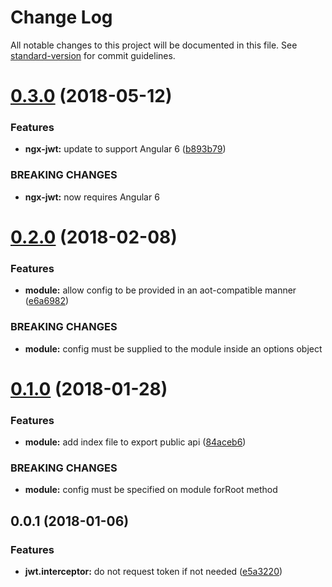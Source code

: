 # Change Log

All notable changes to this project will be documented in this file. See [standard-version](https://github.com/conventional-changelog/standard-version) for commit guidelines.

<a name="0.3.0"></a>
# [0.3.0](https://github.com/rars/ngx-jwt/compare/v0.2.0...v0.3.0) (2018-05-12)


### Features

* **ngx-jwt:** update to support Angular 6 ([b893b79](https://github.com/rars/ngx-jwt/commit/b893b79))


### BREAKING CHANGES

* **ngx-jwt:** now requires Angular 6



<a name="0.2.0"></a>
# [0.2.0](https://github.com/rars/ngx-jwt/compare/v0.1.0...v0.2.0) (2018-02-08)


### Features

* **module:** allow config to be provided in an aot-compatible manner ([e6a6982](https://github.com/rars/ngx-jwt/commit/e6a6982))


### BREAKING CHANGES

* **module:** config must be supplied to the module inside an options object



<a name="0.1.0"></a>
# [0.1.0](https://github.com/rars/ngx-jwt/compare/v0.0.1...v0.1.0) (2018-01-28)


### Features

* **module:** add index file to export public api ([84aceb6](https://github.com/rars/ngx-jwt/commit/84aceb6))


### BREAKING CHANGES

* **module:** config must be specified on module forRoot method



<a name="0.0.1"></a>
## 0.0.1 (2018-01-06)


### Features

* **jwt.interceptor:** do not request token if not needed ([e5a3220](https://github.com/rars/ngx-jwt/commit/e5a3220))
